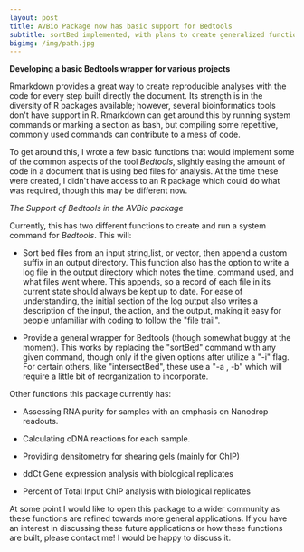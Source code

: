```yaml
---
layout: post
title: AVBio Package now has basic support for Bedtools
subtitle: sortBed implemented, with plans to create generalized function
bigimg: /img/path.jpg
---
```


 **Developing a basic Bedtools wrapper for various projects**

Rmarkdown provides a great way to create reproducible analyses with the code for every step built directly the document.  Its strength is in the diversity of R packages available; however, several bioinformatics tools don't have support in R.  Rmarkdown can get around this by running system commands or marking a section as bash, but compiling some repetitive, commonly used commands can contribute to a mess of code.

To get around this, I wrote a few basic functions that would implement some of the common aspects of the tool *Bedtools*, slightly easing the amount of code in a document that is using bed files for analysis.  At the time these were created, I didn't have access to an R package which could do what was required, though this may be different now.

*The Support of Bedtools in the AVBio package*

Currently, this has two different functions to create and run a system command for *Bedtools*.  This will:

* Sort bed files from an input string,list, or vector, then append a custom suffix in an output directory.  This function also has the option to write a log file in the output directory which notes the time, command used, and what files went where.  This appends, so a record of each file in its current state should always be kept up to date.  For ease of understanding, the initial section of the log output also writes a description of the input, the action, and the output, making it easy for people unfamiliar with coding to follow the "file trail".

* Provide a general wrapper for Bedtools (though somewhat buggy at the moment).  This works by replacing the "sortBed" command with any given command, though only if the given options after utilize a "-i" flag.  For certain others, like "intersectBed", these use a "-a , -b" which will require a little bit of reorganization to incorporate.

Other functions this package currently has:

* Assessing RNA purity for samples with an emphasis on Nanodrop readouts.

* Calculating cDNA reactions for each sample.

* Providing densitometry for shearing gels (mainly for ChIP)

* ddCt Gene expression analysis with biological replicates

* Percent of Total Input ChIP analysis with biological replicates

At some point I would like to open this package to a wider community as these functions are refined towards more general applications.  If you have an interest in discussing these future applications or how these functions are built, please contact me! I would be happy to discuss it.
